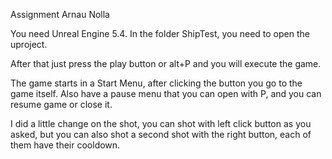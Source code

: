 Assignment Arnau Nolla

You need Unreal Engine 5.4.
In the folder ShipTest, you need to open the uproject.

After that just press the play button or alt+P and you will execute the game.

The game starts in a Start Menu, after clicking the button you go to the game itself.
Also have a pause menu that you can open with P, and you can resume game or close it.

I did a little change on the shot, you can shot with left click button as you asked, 
but you can also shot a second shot with the right button, each of them have their cooldown.

